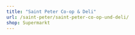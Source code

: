 ```yaml
---
title: "Saint Peter Co-op & Deli"
url: /saint-peter/saint-peter-co-op-und-deli/
shop: Supermarkt
---
```

